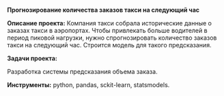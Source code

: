 **Прогнозирование количества заказов такси на следующий час**

**Описание проекта:**
Компания такси собрала исторические данные о заказах такси в аэропортах. Чтобы привлекать больше водителей в период пиковой нагрузки, нужно спрогнозировать количество заказов такси на следующий час. Строится модель для такого предсказания.

**Задачи проекта:**

Разработка системы предсказания объема заказа.

**Инструменты:** python, pandas, sckit-learn, statsmodels.
